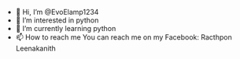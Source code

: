 - 👋 Hi, I’m @EvoElamp1234
- 👀 I’m interested in python 
- 🌱 I’m currently learning python
- 📫 How to reach me 
  You can reach me on my Facebook: Racthpon Leenakanith

<!---
EvoElamp1234/EvoElamp1234 is a ✨ special ✨ repository because its `README.md` (this file) appears on your GitHub profile.
You can click the Preview link to take a look at your changes.
--->
